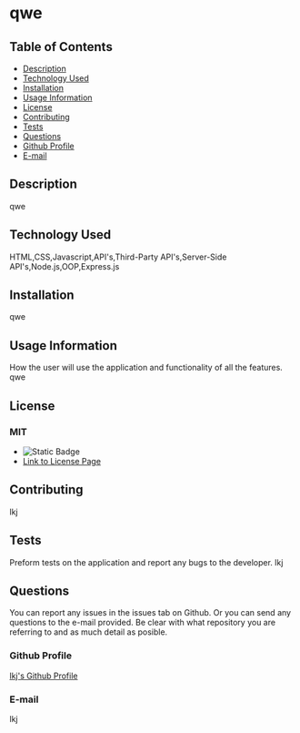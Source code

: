 # qwe
  
  ## Table of Contents
  * [Description](#description)
  * [Technology Used](#technology-used)
  * [Installation](#installation)
  * [Usage Information](#usage-information)
  * [License](#license)
  * [Contributing](#contributing)
  * [Tests](#tests)
  * [Questions](#questions)
  * [Github Profile](#github)
  * [E-mail](#email)
  
  ## Description <a id="description"></a>
  qwe
  
  ## Technology Used <a id="technology-used"></a>
  HTML,CSS,Javascript,API's,Third-Party API's,Server-Side API's,Node.js,OOP,Express.js
  
  ## Installation <a id="installation"></a>
  qwe
  
  ## Usage Information <a id="usage-information"></a>
  How the user will use the application and functionality of all the features.
  qwe
  
  ## License <a id="license"></a>
  ### MIT
  * ![Static Badge](https://img.shields.io/badge/MIT-Badge-red?style=flat)
  * [Link to License Page](https://opensource.org/license/mit)
  
  ## Contributing <a id="contributing"></a>
  lkj
  
  ## Tests <a id="tests"></a>
  Preform tests on the application and report any bugs to the developer.
  lkj
  
  ## Questions <a id="questions"></a>
  You can report any issues in the issues tab on Github. Or you can send any questions to the e-mail provided. 
  Be clear with what repository you are referring to and as much detail as posible.
  ### Github Profile <a id="github"></a>
  [lkj's Github Profile](https://github.com/lkj)
  ### E-mail <a id="email"></a>
  lkj